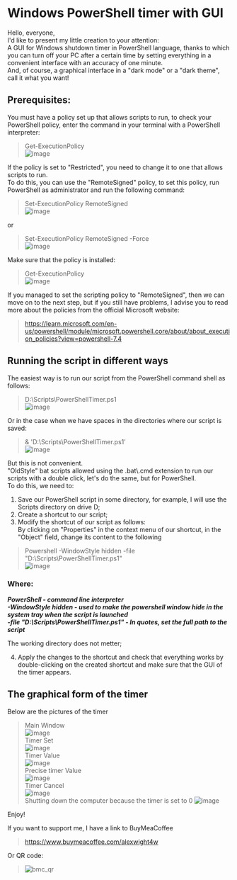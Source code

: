 # Windows PowerShell timer with GUI

Hello, everyone,  
I'd like to present my little creation to your attention:  
A GUI for Windows shutdown timer in PowerShell language, thanks to which you can turn off your PC after a certain time by setting everything in a convenient interface with an accuracy of one minute.  
And, of course, a graphical interface in a "dark mode" or a "dark theme", call it what you want!  
## Prerequisites:

You must have a policy set up that allows scripts to run, to check your PowerShell policy, enter the command in your terminal with a PowerShell interpreter:  
>Get-ExecutionPolicy  
>![image](https://github.com/AlexJBFirst/PowerShell_Timer/assets/155481723/95d0195f-2578-4a85-90f7-4e03dc30bea4)  

If the policy is set to "Restricted", you need to change it to one that allows scripts to run.  
To do this, you can use the "RemoteSigned" policy, to set this policy, run PowerShell as administrator and run the following command:  
>Set-ExecutionPolicy RemoteSigned  
>![image](https://github.com/AlexJBFirst/PowerShell_Timer/assets/155481723/2657d142-9937-4217-bff7-1c42b464807b)  

or  
>Set-ExecutionPolicy RemoteSigned -Force  
>![image](https://github.com/AlexJBFirst/PowerShell_Timer/assets/155481723/41368f6a-ac42-46af-8342-ad2473e6f850)  

Make sure that the policy is installed:  
>Get-ExecutionPolicy  
>![image](https://github.com/AlexJBFirst/PowerShell_Timer/assets/155481723/d9f5cc52-7973-4355-a350-7fc79e202557)  

If you managed to set the scripting policy to "RemoteSigned", then we can move on to the next step, but if you still have problems, I advise you to read more about the policies from the official Microsoft website:  
>https://learn.microsoft.com/en-us/powershell/module/microsoft.powershell.core/about/about_execution_policies?view=powershell-7.4  

## Running the script in different ways

The easiest way is to run our script from the PowerShell command shell as follows:  
>D:\Scripts\PowerShellTimer.ps1  
>![image](https://github.com/AlexJBFirst/PowerShell_Timer/assets/155481723/7ecbb7ca-1f71-4d8c-80a9-425788514fd6)  

Or in the case when we have spaces in the directories where our script is saved:  
>& 'D:\Scripts\PowerShellTimer.ps1'  
>![image](https://github.com/AlexJBFirst/PowerShell_Timer/assets/155481723/6d325332-ab2c-4c55-bbd0-5783089b5fe6)  

But this is not convenient.   
"OldStyle" bat scripts allowed using the .bat\\.cmd extension to run our scripts with a double click, let's do the same, but for PowerShell.  
To do this, we need to:  
1) Save our PowerShell script in some directory, for example, I will use the Scripts directory on drive D;  
2) Create a shortcut to our script;  
3) Modify the shortcut of our script as follows:  
By clicking on "Properties" in the context menu of our shortcut, in the "Object" field, change its content to the following  
>Powershell -WindowStyle hidden -file "D:\Scripts\PowerShellTimer.ps1"  
>![image](https://github.com/AlexJBFirst/PowerShell_Timer/assets/155481723/2bd86005-4733-4620-aba8-b05b7b52ef84)  

### Where:  
***PowerShell - command line interpreter  
-WindowStyle hidden - used to make the powershell window hide in the system tray when the script is launched  
-file "D:\Scripts\PowerShellTimer.ps1" - In quotes, set the full path to the script***  

The working directory does not metter;  

4) Apply the changes to the shortcut and check that everything works by double-clicking on the created shortcut and make sure that the GUI of the timer appears.  

## The graphical form of the timer

Below are the pictures of the timer  

>Main Window  
![image](https://github.com/AlexJBFirst/PowerShell_Timer/assets/155481723/5051da77-dcce-44df-bfe1-0a8c778a02ef)  
>Timer Set  
![image](https://github.com/AlexJBFirst/PowerShell_Timer/assets/155481723/0c7e1bb9-a2af-43bf-9b4b-e917a9ca9e1b)  
>Timer Value  
![image](https://github.com/AlexJBFirst/PowerShell_Timer/assets/155481723/7adc5176-baa6-423c-94eb-fceef0ed6a1d)  
>Precise timer Value  
![image](https://github.com/AlexJBFirst/PowerShell_Timer/assets/155481723/41537522-64f2-4663-92c3-9e69f6dea8dc)  
>Timer Cancel  
![image](https://github.com/AlexJBFirst/PowerShell_Timer/assets/155481723/d3966afe-14f4-4beb-b881-891ba7b2ad90)  
>Shutting down the computer because the timer is set to 0
![image](https://github.com/AlexJBFirst/PowerShell_Timer/assets/155481723/ef946ce9-6177-459b-8f33-f9ed1489b8ad)  

Enjoy!  

If you want to support me, I have a link to BuyMeaCoffee  
>https://www.buymeacoffee.com/alexwight4w

Or QR code:  
>![bmc_qr](https://github.com/AlexJBFirst/PowerShell_Timer/assets/155481723/d98916df-d0ab-4701-956f-4a64f468104b)  
